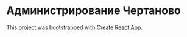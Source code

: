 # Администрирование Чертаново

This project was bootstrapped with [Create React App](https://github.com/facebook/create-react-app).
